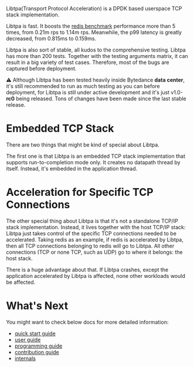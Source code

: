 Libtpa(Transport Protocol Acceleration) is a DPDK based userspace TCP
stack implementation.

Libtpa is fast. It boosts the [redis benchmark](doc/redis.rst) performance
more than 5 times, from 0.21m rps to 1.14m rps. Meanwhile, the p99 latency
is greatly decreased, from 0.815ms to 0.159ms.

Libtpa is also sort of stable, all kudos to the comprehensive testing.
Libtpa has more than 200 tests. Together with the testing arguments
matrix, it can result in a big variety of test cases. Therefore,
most of the bugs are captured before deployment.

:warning: Although Libtpa has been tested heavily inside Bytedance **data center**,
it's still recommended to run as much testing as you can before deployment,
for Libtpa is still under active development and it's just v1.0-**rc0**
being released. Tons of changes have been made since the last stable release.

# Embedded TCP Stack

There are two things that might be kind of special about Libtpa.

The first one is that Libtpa is an embedded TCP stack implementation that
supports run-to-completion mode only. It creates no datapath thread
by itself. Instead, it's embedded in the application thread.

# Acceleration for Specific TCP Connections

The other special thing about Libtpa is that it's not a standalone
TCP/IP stack implementation. Instead, it lives together with the host
TCP/IP stack: Libtpa just takes control of the specific TCP connections
needed to be accelerated. Taking redis as an example, if redis is
accelerated by Libtpa, then all TCP connections belonging to redis will
go to Libtpa.  All other connections (TCP or none TCP, such as UDP)
go to where it belongs: the host stack.

There is a huge advantage about that. If Libtpa crashes, except the
application accelerated by Libtpa is affected, none other workloads
would be affected.

# What's Next

You might want to check below docs for more detailed information:

-  [quick start guide](doc/quick_start.rst)
-  [user guide](doc/user_guide.rst)
-  [programming guide](doc/prog_guide.rst)
-  [contribution guide](CONTRIBUTING.md)
-  [internals](doc/internals.rst)
